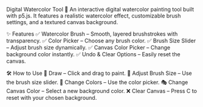 Digital Watercolor Tool 🎨
An interactive digital watercolor painting tool built with p5.js. It features a realistic watercolor effect, customizable brush settings, and a textured canvas background.

✨ Features
✅ Watercolor Brush – Smooth, layered brushstrokes with transparency.
✅ Color Picker – Choose any brush color.
✅ Brush Size Slider – Adjust brush size dynamically.
✅ Canvas Color Picker – Change background color instantly.
✅ Undo & Clear Options – Easily reset the canvas.

🛠️ How to Use
🎨 Draw – Click and drag to paint.
📏 Adjust Brush Size – Use the brush size slider.
🌈 Change Colors – Use the color picker.
🎭 Change Canvas Color – Select a new background color.
❌ Clear Canvas – Press C to reset with your chosen background.
